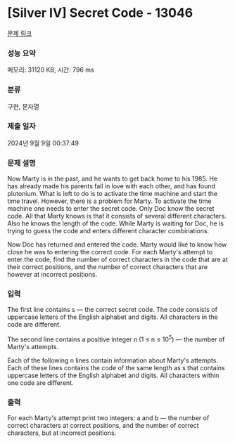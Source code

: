 # [Silver IV] Secret Code - 13046 

[문제 링크](https://www.acmicpc.net/problem/13046) 

### 성능 요약

메모리: 31120 KB, 시간: 796 ms

### 분류

구현, 문자열

### 제출 일자

2024년 9월 9일 00:37:49

### 문제 설명

<p>Now Marty is in the past, and he wants to get back home to his 1985. He has already made his parents fall in love with each other, and has found plutonium. What is left to do is to activate the time machine and start the time travel. However, there is a problem for Marty. To activate the time machine one needs to enter the secret code. Only Doc know the secret code. All that Marty knows is that it consists of several different characters. Also he knows the length of the code. While Marty is waiting for Doc, he is trying to guess the code and enters different character combinations.</p>

<p>Now Doc has returned and entered the code. Marty would like to know how close he was to entering the correct code. For each Marty's attempt to enter the code, find the number of correct characters in the code that are at their correct positions, and the number of correct characters that are however at incorrect positions.</p>

### 입력 

 <p>The first line contains s — the correct secret code. The code consists of uppercase letters of the English alphabet and digits. All characters in the code are different.</p>

<p>The second line contains a positive integer n (1 ≤ n ≤ 10<sup>5</sup>) — the number of Marty's attempts.</p>

<p>Each of the following n lines contain information about Marty's attempts. Each of these lines contains the code of the same length as s that contains uppercase letters of the English alphabet and digits. All characters within one code are different.</p>

### 출력 

 <p>For each Marty's attempt print two integers: a and b — the number of correct characters at correct positions, and the number of correct characters, but at incorrect positions.</p>

<p> </p>

